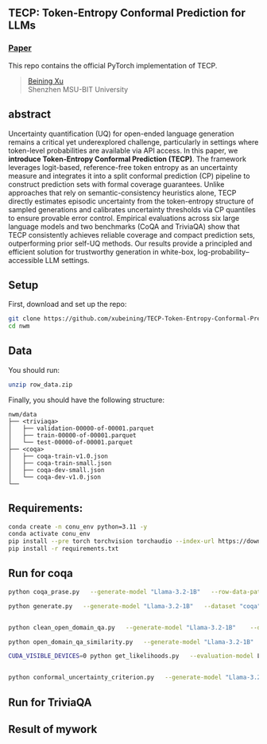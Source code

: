 ## TECP: Token-Entropy Conformal Prediction for LLMs

### [Paper](https://arxiv.org/abs/2509.00461)

This repo contains the official PyTorch implementation of TECP.

> [Beining Xu](https://xubeining.github.io/)
> <br>Shenzhen MSU-BIT University<br>

## abstract
Uncertainty quantification (UQ) for open-ended language generation remains a critical yet underexplored challenge, particularly in settings where token-level probabilities are available via API access. In this paper, we **introduce Token-Entropy Conformal Prediction (TECP)**. The framework leverages logit-based, reference-free token entropy as an uncertainty measure and integrates it into a split conformal prediction (CP) pipeline to construct prediction sets with formal coverage guarantees. Unlike approaches that rely on semantic-consistency heuristics alone, TECP directly estimates episodic uncertainty from the token-entropy structure of sampled generations and calibrates uncertainty thresholds via CP quantiles to ensure provable error control. Empirical evaluations across six large language models and two benchmarks (CoQA and TriviaQA) show that TECP consistently achieves reliable coverage and compact prediction sets, outperforming prior self-UQ methods. Our results provide a principled and efficient solution for trustworthy generation in white-box, log-probability–accessible LLM settings.

## Setup
First, download and set up the repo:

```bash
git clone https://github.com/xubeining/TECP-Token-Entropy-Conformal-Prediction-for-LLMs.git
cd nwm
```

## Data
You should run:

```bash
unzip row_data.zip
```

Finally, you should have the following structure:

```
nwm/data
├── <triviaqa>
│   ├── validation-00000-of-00001.parquet
│   ├── train-00000-of-00001.parquet
│   └── test-00000-of-00001.parquet
├── <coqa>
│   ├── coqa-train-v1.0.json
│   ├── coqa-train-small.json
│   ├── coqa-dev-small.json
│   └── coqa-dev-v1.0.json
└──
```  


## Requirements:
```bash
conda create -n conu_env python=3.11 -y
conda activate conu_env
pip install --pre torch torchvision torchaudio --index-url https://download.pytorch.org/whl/nightly/cu126
pip install -r requirements.txt
```

## Run for coqa
```bash
python coqa_prase.py   --generate-model "Llama-3.2-1B"   --row-data-path "./row_data/coqa/coqa-train-v1.0.json"   --data-dir "./processed_datasets"   --cache-dir "./hf_cache"   --few-shot-num 3   --max-num 1000

python generate.py   --generate-model "Llama-3.2-1B"   --dataset "coqa"   --data-dir "./processed_datasets"   --record-dir "./records"   --cache-dir "./hf_cache"   --num-generations-per-prompt 10   --temperature 1.0


python clean_open_domain_qa.py   --generate-model "Llama-3.2-1B"    --dataset "coqa"   --record-dir "./records"   --cache-dir "./hf_cache"

python open_domain_qa_similarity.py   --generate-model "Llama-3.2-1B"   --dataset "coqa"   --record-dir "./records"   --cache-dir "./hf_cache"   --similarity-model "./models/stsb-roberta-large"

CUDA_VISIBLE_DEVICES=0 python get_likelihoods.py   --evaluation-model Llama-3.2-1B  --run-name coqa/Llama-3.2-1B/num_generations-10/temperature-1.0/max_len_of_generation-36


python conformal_uncertainty_criterion.py   --generate-model "Llama-3.2-1B"   --dataset "coqa"   --record-dir ./records   --cache-dir ./hf_cache   --split-ratio 0.5   --correctness-threshold 0.7   --alpha 0.1
```
## Run for TriviaQA


## Result of mywork



